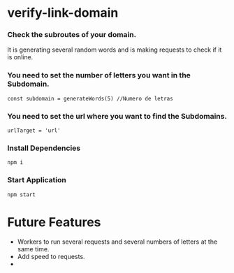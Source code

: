 # verify-link-domain

### Check the subroutes of your domain.

It is generating several random words and is making requests to check if it is online.

### You need to set the number of letters you want in the Subdomain.

```
const subdomain = generateWords(5) //Numero de letras

```

### You need to set the url where you want to find the Subdomains.

```
urlTarget = 'url'
```

### Install Dependencies

```
npm i
```

### Start Application

```
npm start

```

# Future Features

- Workers to run several requests and several numbers of letters at the same time.
- Add speed to requests.
-
